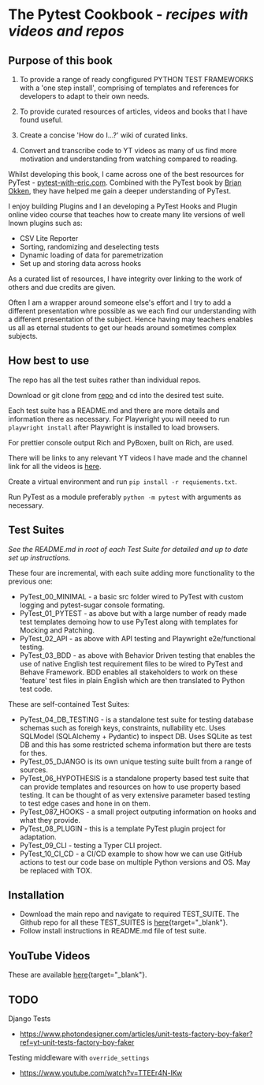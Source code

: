 # The Pytest Cookbook - *recipes with videos and repos*

## Purpose of this book 

1. To provide a range of ready congfigured PYTHON TEST FRAMEWORKS with a 'one step install', comprising of templates and references for developers to adapt to their own needs.

2. To provide curated resources of articles, videos and books that I have found useful.

3. Create a concise 'How do I...?' wiki of curated links.

4. Convert and transcribe code to YT videos as many of us find more motivation and understanding from watching compared to reading.

Whilst developing this book, I came across one of the best resources for PyTest - [pytest-with-eric.com](https://pytest-with-eric.com/). Combined with the PyTest book by [Brian Okken](https://pythontest.com/), they have helped me gain a deeper understanding of PyTest.

I enjoy building Plugins and I an developing a PyTest Hooks and Plugin online video course that teaches how to create many lite versions of well lnown plugins such as:

- CSV Lite Reporter
- Sorting, randomizing and deselecting tests
- Dynamic loading of data for paremetrization
- Set up and storing data across hooks

As a curated list of resources, I have integrity over linking to the work of others and due credits are given.

Often I am a wrapper around someone else's effort and I try to add a different presentation whre possible as we each find our understanding with a different presentation of the subject. Hence having may teachers enables us all as eternal students to get our heads around sometimes complex subjects.

## How best to use

The repo has all the test suites rather than individual repos.

Download or git clone from [repo](https://github.com/Python-Test-Engineer/PYTHON-TEST-FRAMEWORK) and cd into the desired test suite.

Each test suite has a README.md and there are more details and information there as necessary. For Playwright you will neeed to run `playwright install` after Playwright is installed to load browsers.

For prettier console output Rich and PyBoxen, built on Rich, are used.

There will be links to any relevant YT videos I have made and the channel link for all the videos is [here](https://www.youtube.com/playlist?list=PLsszRSbzjyvkincV5XUzF9BeGsckrjb74).

Create a virtual environment and run `pip install -r requiements.txt`.

Run PyTest as a module preferably `python -m pytest` with arguments as necessary.

## Test Suites

*See the README.md in root of each Test Suite for detailed and up to date set up instructions.*

These four are incremental, with each suite adding more functionality to the previous one:

- PyTest_00_MINIMAL - a basic src folder wired to PyTest with custom logging and pytest-sugar console formating.
- PyTest_01_PYTEST - as above but with a large number of ready made test templates demoing how to use PyTest along with templates for Mocking and Patching.
- PyTest_02_API - as above with API testing and Playwright e2e/functional testing.
- PyTest_03_BDD - as above with Behavior Driven testing that enables the use of native English test requirement files to be wired to PyTest and Behave Framework. BDD enables all stakeholders to work on these 'feature' test files in plain English which are then translated to Python test code.

These are self-contained Test Suites:

- PyTest_04_DB_TESTING - is a standalone test suite for testing database schemas such as foreigh keys, constraints, nullability etc. Uses SQLModel (SQLAlchemy + Pydantic) to inspect DB. Uses SQLite as test DB and this has some restricted schema information but there are tests for thes.
- PyTest_05_DJANGO is its own unique testing suite built from a range of sources. 
- PyTest_06_HYPOTHESIS is a standalone property based test suite that can provide templates and resources on how to use property based testing. It can be thought of as very extensive parameter based testing to test edge cases and hone in on them.
- PyTest_087_HOOKS - a small project outputing information on hooks and what they provide.
- PyTest_08_PLUGIN - this is a template PyTest plugin project for adaptation.
- PyTest_09_CLI - testing a Typer CLI project.
- PyTest_10_CI_CD - a CI/CD example to show how we can use GitHub actions to test our code base on multiple Python versions and OS. May be replaced with TOX.


## Installation

- Download the main repo and navigate to required TEST_SUITE. The Github repo for all these TEST_SUITES is [here](https://github.com/Python-Test-Engineer/PYTHON-TEST-FRAMEWORK){target="_blank"}.
- Follow install instructions in README.md file of test suite.

## YouTube Videos

These are available [here](https://www.youtube.com/playlist?list=PLsszRSbzjyvkincV5XUzF9BeGsckrjb74){target="_blank"}.


## TODO

Django Tests

- https://www.photondesigner.com/articles/unit-tests-factory-boy-faker?ref=yt-unit-tests-factory-boy-faker

Testing middleware with `override_settings`

- https://www.youtube.com/watch?v=TTEEr4N-lKw


